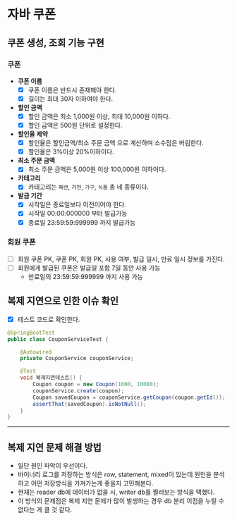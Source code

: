 # 자바 쿠폰

## 쿠폰 생성, 조회 기능 구현

### 쿠폰

* **쿠폰 이름**
  * [x] 쿠폰 이름은 반드시 존재해야 한다.
  * [x] 길이는 최대 30자 이하여야 한다.
* **할인 금액**
  * [x] 할인 금액은 최소 1,000원 이상, 최대 10,000원 이하다.
  * [x] 할인 금액은 500원 단위로 설정한다.
* **할인율 제약**
  * [x] 할인율은 할인금액/최소 주문 금액 으로 계산하며 소수점은 버림한다.
  * [x] 할인율은 3%이상 20%이하이다.
* **최소 주문 금액**
  * [x] 최소 주문 금액은 5,000원 이상 100,000원 이하이다.
* **카테고리**
  * [x] 카테고리는 `패션`, `가전`, `가구`, `식품` 총 네 종류이다.
* **발급 기간**
  * [x] 시작일은 종료일보다 이전이어야 한다.
  * [x] 시작일 00:00:000000 부터 발급가능
  * [x] 종료일 23:59:59:999999 까지 발급가능

### 회원 쿠폰

* [ ] 회원 쿠폰 PK, 쿠폰 PK, 회원 PK, 사용 여부, 발급 일시, 만료 일시 정보를 가진다.
* [ ] 회원에게 발급된 쿠폰은 발급일 포함 7일 동안 사용 가능
  * 만료일의 23:59:59:999999 까지 사용 가능

## 복제 지연으로 인한 이슈 확인

* [x] 테스트 코드로 확인한다.

```java
@SpringBootTest
public class CouponServiceTest {

    @Autowired
    private CouponService couponService;

    @Test
    void 복제지연테스트() {
        Coupon coupon = new Coupon(1000, 10000);
        couponService.create(coupon);
        Coupon savedCoupon = couponService.getCoupon(coupon.getId());
        assertThat(savedCoupon).isNotNull();
    }
}
```

---

## 복제 지연 문제 해결 방법

* 일단 원인 파악이 우선이다.
* 바이너리 로그를 저장하는 방식은 row, statement, mixed이 있는데 원인을 분석하고 어떤 저장방식을 가져가는게 좋을지 고민해본다.
* 현재는 reader db에 데이터가 없을 시, writer db를 찔러보는 방식을 택했다.
* 이 방식의 문제점은 복제 지연 문제가 많이 발생하는 경우 db 분리 이점을 누릴 수 없다는 게 클 것 같다.
